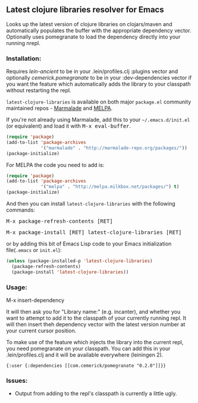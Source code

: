 ## Latest clojure libraries resolver for Emacs

Looks up the latest version of clojure libraries on clojars/maven and
automatically populates the buffer with the appropriate dependency
vector. Optionally uses pomegranate to load the dependency directly into
your running nrepl.

### Installation:

Requires *lein-ancient* to be in your .lein/profiles.clj :plugins vector
and optionally *cemerick.pomegranate* to be in your :dev-dependencies
vector if you want the feature which automatically adds the library to
your classpath without restarting the repl.

`latest-clojure-libraries` is available on both major `package.el` community
maintained repos -
[Marmalade](http://marmalade-repo.org/packages/nrepl) and
[MELPA](http://melpa.milkbox.net).

If you're not already using Marmalade, add this to your
`~/.emacs.d/init.el` (or equivalent) and load it with <kbd>M-x eval-buffer</kbd>.

```lisp
(require 'package)
(add-to-list 'package-archives
             '("marmalade" . "http://marmalade-repo.org/packages/"))
(package-initialize)
```

For MELPA the code you need to add is:

```lisp
(require 'package)
(add-to-list 'package-archives
             '("melpa" . "http://melpa.milkbox.net/packages/") t)
(package-initialize)
```

And then you can install `latest-clojure-libraries` with the following commands:

<kbd>M-x package-refresh-contents [RET]</kbd>

<kbd>M-x package-install [RET] latest-clojure-libraries [RET]</kbd>

or by adding this bit of Emacs Lisp code to your Emacs initialization file(`.emacs` or `init.el`):

```lisp
(unless (package-installed-p 'latest-clojure-libraries)
  (package-refresh-contents)
  (package-install 'latest-clojure-libraries))
```

### Usage:

M-x insert-dependency

It will then ask you for "Library name:" (e.g. incanter), and whether you want to
attempt to add it to the classpath of your currently running repl. It will then insert
theh dependency vector with the latest version number at your current cursor position.

To make use of the feature which injects the library into the current repl, you need
pomegranate on your classpath. You can add this in your .lein/profiles.clj and it will
be available everywhere (leiningen 2).

    {:user {:dependencies [[com.cemerick/pomegranate "0.2.0"]]}}

### Issues:

* Output from adding to the repl's classpath is currently a little ugly.
